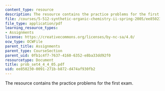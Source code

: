 ```yaml
---
content_type: resource
description: The resource contains the practice problems for the first exam.
file: /courses/5-512-synthetic-organic-chemistry-ii-spring-2005/ee8502300091271bb872d474af930fb2_prob_set4_4_4_05.pdf
file_type: application/pdf
learning_resource_types:
- Assignments
license: https://creativecommons.org/licenses/by-nc-sa/4.0/
ocw_type: OCWFile
parent_title: Assignments
parent_type: CourseSection
parent_uid: 0fb1c4f7-7637-4160-6352-e8ba33dd92f0
resourcetype: Document
title: prob_set4_4_4_05.pdf
uid: ee850230-0091-271b-b872-d474af930fb2
---
```

The resource contains the practice problems for the first exam.